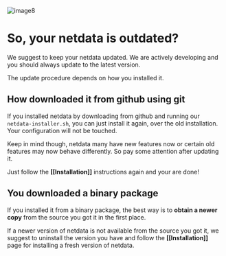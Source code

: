 ![image8](https://cloud.githubusercontent.com/assets/2662304/14253735/536f4580-fa95-11e5-9f7b-99112b31a5d7.gif)

# So, your netdata is outdated?

We suggest to keep your netdata updated. We are actively developing and you should always update to the latest version.

The update procedure depends on how you installed it.

## How downloaded it from github using git

If you installed netdata by downloading from github and running our `netdata-installer.sh`, you can just install it again, over the old installation. Your configuration will not be touched.

Keep in mind though, netdata many have new features now or certain old features may now behave differently. So pay some attention after updating it.

Just follow the **[[Installation]]** instructions again and your are done!

## You downloaded a binary package

If you installed it from a binary package, the best way is to **obtain a newer copy** from the source you got it in the first place.

If a newer version of netdata is not available from the source you got it, we suggest to uninstall the version you have and follow the **[[Installation]]** page for installing a fresh version of netdata.
